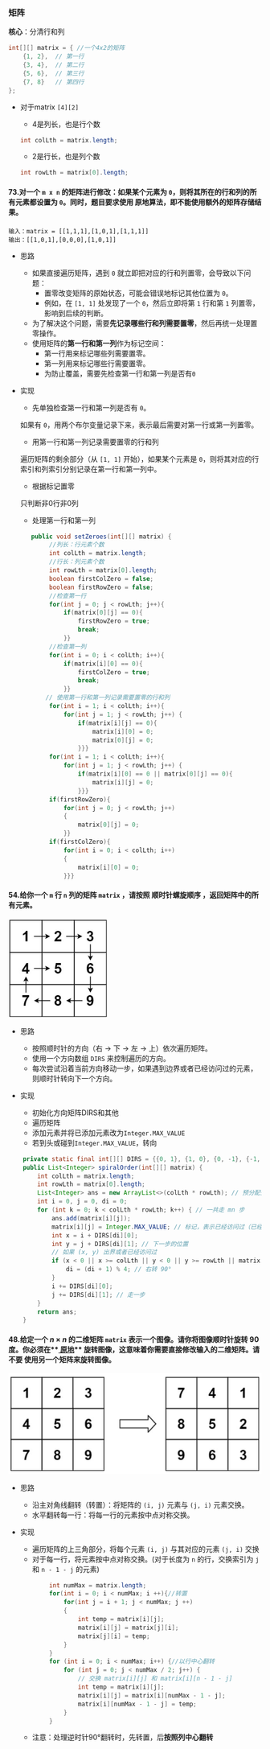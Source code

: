 ### 矩阵

**核心**：分清行和列

```java
int[][] matrix = { //一个4x2的矩阵
    {1, 2},  // 第一行
    {3, 4},  // 第二行
    {5, 6},  // 第三行
    {7, 8}   // 第四行
};
```

- 对于matrix `[4][2]`

  - 4是列长，也是行个数

  ```java
  int colLth = matrix.length;
  ```

  - 2是行长，也是列个数

  ```java
  int rowLth = matrix[0].length;
  ```



#### 73.对一个 `m x n` 的矩阵进行修改：如果某个元素为 `0`，则将其所在的行和列的所有元素都设置为 `0`。同时，题目要求使用 **原地算法**，即不能使用额外的矩阵存储结果。

```说明
输入：matrix = [[1,1,1],[1,0,1],[1,1,1]]
输出：[[1,0,1],[0,0,0],[1,0,1]]
```

- 思路

  - 如果直接遍历矩阵，遇到 `0` 就立即把对应的行和列置零，会导致以下问题：
    - 置零改变矩阵的原始状态，可能会错误地标记其他位置为 `0`。
    - 例如，在 `[1, 1]` 处发现了一个 `0`，然后立即将第 `1` 行和第 `1` 列置零，影响到后续的判断。
  - 为了解决这个问题，需要**先记录哪些行和列需要置零**，然后再统一处理置零操作。
  - 使用矩阵的**第一行和第一列**作为标记空间：
    - 第一行用来标记哪些列需要置零。
    - 第一列用来标记哪些行需要置零。
    - 为防止覆盖，需要先检查第一行和第一列是否有`0`

- 实现

  - 先单独检查第一行和第一列是否有 `0`。

  如果有 `0`，用两个布尔变量记录下来，表示最后需要对第一行或第一列置零。

  - 用第一行和第一列记录需要置零的行和列

  遍历矩阵的剩余部分（从 `[1, 1]` 开始），如果某个元素是 `0`，则将其对应的行索引和列索引分别记录在第一行和第一列中。

  - 根据标记置零

  只判断非0行非0列

  - 处理第一行和第一列

  ```java
     public void setZeroes(int[][] matrix) {
          //列长：行元素个数
          int colLth = matrix.length;
          //行长：列元素个数
          int rowLth = matrix[0].length;
          boolean firstColZero = false;
          boolean firstRowZero = false;
          //检查第一行
          for(int j = 0; j < rowLth; j++){
              if(matrix[0][j] == 0){
                  firstRowZero = true;
                  break;
              }}
          //检查第一列
          for(int i = 0; i < colLth; i++){
              if(matrix[i][0] == 0){
                  firstColZero = true;
                  break;
              }}
         // 使用第一行和第一列记录需要置零的行和列
          for(int i = 1; i < colLth; i++){
              for(int j = 1; j < rowLth; j++) {
                  if(matrix[i][j] == 0){
                      matrix[i][0] = 0;
                      matrix[0][j] = 0;
                  }}}
          for(int i = 1; i < colLth; i++){
              for(int j = 1; j < rowLth; j++) {
                  if(matrix[i][0] == 0 || matrix[0][j] == 0){
                      matrix[i][j] = 0;
                  }}}
          if(firstRowZero){
              for(int j = 0; j < rowLth; j++)
              {
                  matrix[0][j] = 0;
              }}
          if(firstColZero){
              for(int i = 0; i < colLth; i++)
              {
                  matrix[i][0] = 0;
              }}}
  ```

  

#### 54.给你一个 `m` 行 `n` 列的矩阵 `matrix` ，请按照 **顺时针螺旋顺序** ，返回矩阵中的所有元素。

<img src="pic/54.螺旋矩阵.png" style="zoom:80%;" />

- 思路

  - 按照顺时针的方向（右 -> 下 -> 左 -> 上）依次遍历矩阵。
  - 使用一个方向数组 `DIRS` 来控制遍历的方向。
  - 每次尝试沿着当前方向移动一步，如果遇到边界或者已经访问过的元素，则顺时针转向下一个方向。

  

- 实现
  - 初始化方向矩阵DIRS和其他
  - 遍历矩阵
  - 添加元素并将已添加元素改为`Integer.MAX_VALUE`
  - 若到头或碰到`Integer.MAX_VALUE`，转向

```java
    private static final int[][] DIRS = {{0, 1}, {1, 0}, {0, -1}, {-1, 0}};     
	public List<Integer> spiralOrder(int[][] matrix) {
        int colLth = matrix.length;
        int rowLth = matrix[0].length;
        List<Integer> ans = new ArrayList<>(colLth * rowLth); // 预分配空间
        int i = 0, j = 0, di = 0;
        for (int k = 0; k < colLth * rowLth; k++) { // 一共走 mn 步
            ans.add(matrix[i][j]);
            matrix[i][j] = Integer.MAX_VALUE; // 标记，表示已经访问过（已经加入答案）
            int x = i + DIRS[di][0];
            int y = j + DIRS[di][1]; // 下一步的位置
            // 如果 (x, y) 出界或者已经访问过
            if (x < 0 || x >= colLth || y < 0 || y >= rowLth || matrix[x][y] == Integer.MAX_VALUE) {
                di = (di + 1) % 4; // 右转 90°
            }
            i += DIRS[di][0];
            j += DIRS[di][1]; // 走一步
        }
        return ans;
    }
```



#### 48.给定一个 *n* × *n* 的二维矩阵 `matrix` 表示一个图像。请你将图像顺时针旋转 90 度。你必须在**[ 原地](https://baike.baidu.com/item/原地算法)** 旋转图像，这意味着你需要直接修改输入的二维矩阵。**请不要** 使用另一个矩阵来旋转图像。

<img src="pic/48.旋转矩阵.png" style="zoom:100%;" />

- 思路
  - 沿主对角线翻转（转置）：将矩阵的 `(i, j)` 元素与 `(j, i)` 元素交换。
  - 水平翻转每一行：将每一行的元素按中点对称交换。

- 实现

  - 遍历矩阵的上三角部分，将每个元素 `(i, j)` 与其对应的元素 `(j, i)` 交换
  - 对于每一行，将元素按中点对称交换。(对于长度为 `n` 的行，交换索引为 `j` 和 `n - 1 - j` 的元素)

  ```java
          int numMax = matrix.length;
          for(int i = 0; i < numMax; i ++){//转置
              for(int j = i + 1; j < numMax; j ++)
              {
                  int temp = matrix[i][j];
                  matrix[i][j] = matrix[j][i];
                  matrix[j][i] = temp;
              }
          }
          for (int i = 0; i < numMax; i++) {//以行中心翻转
              for (int j = 0; j < numMax / 2; j++) {
                  // 交换 matrix[i][j] 和 matrix[i][n - 1 - j]
                  int temp = matrix[i][j];
                  matrix[i][j] = matrix[i][numMax - 1 - j];
                  matrix[i][numMax - 1 - j] = temp;
              }
          }
  ```

  - 注意：处理逆时针90°翻转时，先转置，后**按照列中心翻转**